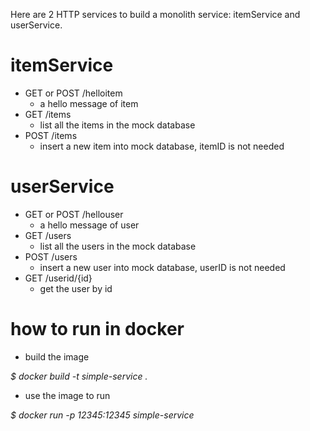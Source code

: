 Here are 2 HTTP services to build a monolith service: itemService and userService.

# itemService

* GET or POST /helloitem
  * a hello message of item
* GET /items
  * list all the items in the mock database
* POST /items
  * insert a new item into mock database, itemID is not needed
  
# userService

* GET or POST /hellouser
  * a hello message of user
* GET /users
  * list all the users in the mock database
* POST /users
  * insert a new user into mock database, userID is not needed
* GET /userid/{id}
  * get the user by id

# how to run in docker

* build the image

_$ docker build -t simple-service ._

* use the image to run

_$ docker run -p 12345:12345 simple-service_
